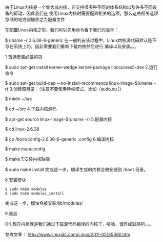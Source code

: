 
由于Linux内核是一个集大成内核，它支持很多种不同的体系结构以及许多不同设备的驱动，因此我们在 使用Linux内核时需要配置相关的选项，那么这些相关选项存储的地方则被称之为配置文件

在配置Linux内核之前，我们可以先用命令看下我们的版本：

$ uname -r 
2.6.38-8-generic
在一般的安装过程中，Linux内核源代码默认是不存在系统上的，因此需要我们重新下载内核然后进行 编译以及安装。。。

1.首选安装必要的包

$ sudo apt-get install kernel-wedge kernel-package libncurses5-dev
2.运行命令

$ sudo apt-get build-dep --no-install-recommends linux-image-$(uname -r)
3.创建源目录：（注意不要使用特权模式，比如（sudo,su ))

$ mkdir ~/src

$ cd ~/src
4.下载内核源码

$ apt-get source linux-image-$(uname -r)
5.配置内核

$ cd linux-2.6.38

$ cp /boot/config-2.6.38-8-generic .config
6.编译内核

$ make menuconfig

$ make
7.安装内核映像

$ sudo make install
完成这一步，编译生成的内核会被安装到 /boot 目录。

8.安装模块

```
$ sudo make modules
$ sudo make modules_install
```

完成这一步，模块会被安装/lib/modules/

9.重启

OK,现在内核就是我们通过下载源代码编译的内核了，哈哈，很有成就感吧。。。

参考文章： http://www.linuxidc.com/Linux/2011-05/35380.htm